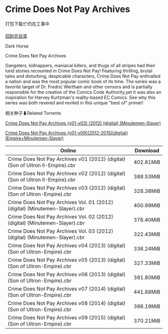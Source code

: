 # Crime Does Not Pay Archives

打包下载📦仍在工事中

[回到总目录](/Catalogs.md)

Dark Horse

Crime Does Not Pay Archives

Gangsters, kidnappers, maniacal killers, and thugs of all stripes had their lurid stories recounted in Crime Does Not Pay! Featuring thrilling, brutal tales and disturbing, despicable characters, Crime Does Not Pay enthralled a nation and was the most popular comic book of its time. The series was a favorite target of Dr. Fredric Wertham and other censors and is partially responsible for the creation of the Comics Code Authority,yet it was also an inspiration for Harvey Kurtzman's reality-based EC Comics. See why this series was both revered and reviled in this unique "best of" primer!





相关种子⬇Related Torrents

[Crime Does Not Pay Archives (v01-v03) (2012) (digital) (Minutemen-Slayer)](https://github.com/alicewish/markdown/blob/master/torrent/Crime-Does-Not-Pay-Archives--v01-v03---2012---digital---Minutemen-Slayer.md)

[Crime Does Not Pay Archives (v01-v09)(2012-2015)(digital)(Empire+Minutemen-Slayer)](https://github.com/alicewish/markdown/blob/master/torrent/Crime-Does-Not-Pay-Archives--v01-v09--2012-2015--digital--Empire-Minutemen-Slayer.md)

Online | Download
--- | ---
Crime Does Not Pay Archives v01 (2012) (digital) (Son of Ultron II-Empire).cbr | 402.81MiB
Crime Does Not Pay Archives v02 (2012) (digital) (Son of Ultron II-Empire).cbr | 388.53MiB
Crime Does Not Pay Archives v03 (2012) (digital) (Son of Ultron-Empire).cbr | 328.38MiB
Crime Does Not Pay Archives Vol. 01 (2012) (digital) (Minutemen-Slayer).cbr | 400.99MiB
Crime Does Not Pay Archives Vol. 02 (2012) (digital) (Minutemen-Slayer).cbr | 376.40MiB
Crime Does Not Pay Archives Vol. 03 (2012) (digital) (Minutemen-Slayer).cbr | 322.43MiB
Crime Does Not Pay Archives v04 (2013) (digital) (Son of Ultron-Empire).cbr | 336.24MiB
Crime Does Not Pay Archives v05 (2013) (digital) (Son of Ultron-Empire).cbr | 327.33MiB
Crime Does Not Pay Archives v06 (2013) (digital) (Son of Ultron-Empire).cbr | 381.80MiB
Crime Does Not Pay Archives v07 (2014) (digital) (Son of Ultron-Empire).cbr | 441.88MiB
Crime Does Not Pay Archives v08 (2014) (digital) (Son of Ultron-Empire).cbr | 386.19MiB
Crime Does Not Pay Archives v09 (2015) (digital) (Son of Ultron-Empire).cbr | 370.21MiB